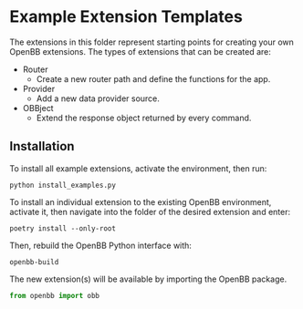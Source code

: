 # Example Extension Templates

The extensions in this folder represent starting points for creating your own OpenBB extensions. The types of extensions that can be created are:

- Router
  - Create a new router path and define the functions for the app.
- Provider
  - Add a new data provider source.
- OBBject
  - Extend the response object returned by every command.

## Installation

To install all example extensions, activate the environment, then run:

```console
python install_examples.py
```

To install an individual extension to the existing OpenBB environment, activate it, then navigate into the folder of the desired extension and enter:

```console
poetry install --only-root
```

Then, rebuild the OpenBB Python interface with:

```console
openbb-build
```

The new extension(s) will be available by importing the OpenBB package.

```python
from openbb import obb
```
